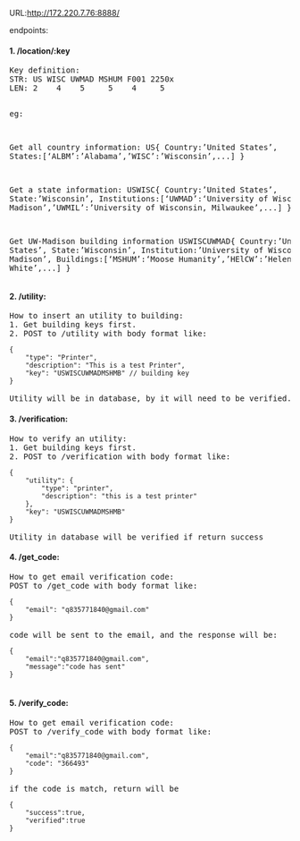URL:http://172.220.7.76:8888/

endpoints:

<h4>1. /location/:key</h4>
<pre>
Key definition:
STR: US WISC UWMAD MSHUM F001 2250x
LEN: 2    4    5     5    4     5

eg:

Get all country information:
US{
Country:’United States’,
 States:[‘ALBM’:’Alabama’,’WISC’:’Wisconsin’,...]
}

Get a state information:
USWISC{
	Country:’United States’,
State:’Wisconsin’,
 Institutions:[‘UWMAD’:‘University of Wisconsin, Madison’,’UWMIL’:’University of Wisconsin, Milwaukee’,...]
}

Get UW-Madison building information
USWISCUWMAD{
Country:’United States’,
State:’Wisconsin’,
Institution:’University of Wisconsin, Madison’, 
Buildings:[‘MSHUM’:‘Moose Humanity’,’HElCW’:’Helen C White’,...]
}
</pre>

<h4>2. /utility:</h4>
<pre>
How to insert an utility to building:
1. Get building keys first.
2. POST to /utility with body format like:
<code>
{
    "type": "Printer",
    "description": "This is a test Printer",
    "key": "USWISCUWMADMSHMB" // building key
}
</code>
Utility will be in database, by it will need to be verified.
</pre>

<h4>3. /verification:</h4>
<pre>
How to verify an utility:
1. Get building keys first.
2. POST to /verification with body format like:
<code>
{
    "utility": {
        "type": "printer",
        "description": "this is a test printer"
    },
    "key": "USWISCUWMADMSHMB"
}
</code>
Utility in database will be verified if return success
</pre>

<h4>4. /get_code:</h4>
<pre>
How to get email verification code:
POST to /get_code with body format like:
<code>
{
    "email": "q835771840@gmail.com"
}
</code>
code will be sent to the email, and the response will be:
<code>
{
    "email":"q835771840@gmail.com",
    "message":"code has sent"
}
</code>
</pre>

<h4>5. /verify_code:</h4>
<pre>
How to get email verification code:
POST to /verify_code with body format like:
<code>
{
    "email":"q835771840@gmail.com",
    "code": "366493"
}
</code>
if the code is match, return will be 
<code>
{
    "success":true,
    "verified":true
}
</code>
</pre>

